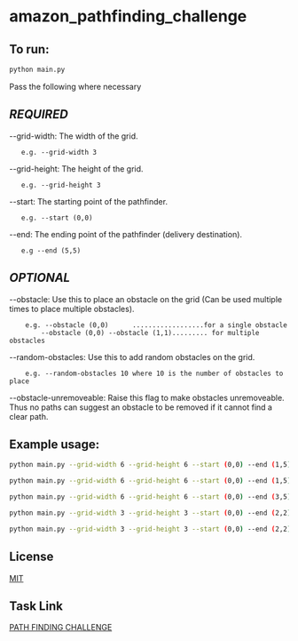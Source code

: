 # amazon_pathfinding_challenge

## To run:

```bash
python main.py
```

Pass the following where necessary

## *REQUIRED*

 --grid-width: The width of the grid. 
 
       e.g. --grid-width 3

 --grid-height: The height of the grid. 
 
       e.g. --grid-height 3

 --start: The starting point of the pathfinder. 
 
       e.g. --start (0,0)

 --end: The ending point of the pathfinder (delivery destination). 
 
       e.g --end (5,5)

## *OPTIONAL*

 --obstacle: Use this to place an obstacle on the grid (Can be used multiple times to place multiple obstacles).
 
        e.g. --obstacle (0,0)      ..................for a single obstacle
            --obstacle (0,0) --obstacle (1,1)......... for multiple obstacles

 --random-obstacles: Use this to add random obstacles on the grid. 
 
        e.g. --random-obstacles 10 where 10 is the number of obstacles to place


 --obstacle-unremoveable: Raise this flag to make obstacles unremoveable. Thus no paths can suggest an obstacle to be removed if it cannot find a clear path.

## Example usage:

```bash
python main.py --grid-width 6 --grid-height 6 --start (0,0) --end (1,5) --obstacle (0,1) --obstacle (1,0) --random-obstacles 4 --obstacles-unremoveable

python main.py --grid-width 6 --grid-height 6 --start (0,0) --end (1,5) --obstacle (0,1) --obstacle (1,0) --random-obstacles 2

python main.py --grid-width 6 --grid-height 6 --start (0,0) --end (3,5) --obstacle (2,1) --obstacle (1,2)

python main.py --grid-width 3 --grid-height 3 --start (0,0) --end (2,2) --obstacle (0,1) --obstacle (1,0) --obstacle (1,1) --obstacles-unremoveable

python main.py --grid-width 3 --grid-height 3 --start (0,0) --end (2,2) --obstacle (0,1) --obstacle (1,0) --obstacle (1,1)
```

## License
[MIT](https://choosealicense.com/licenses/mit/)

## Task Link
[PATH FINDING CHALLENGE](https://brightnetwork.egnyte.com/dl/JTioVLInlf)
